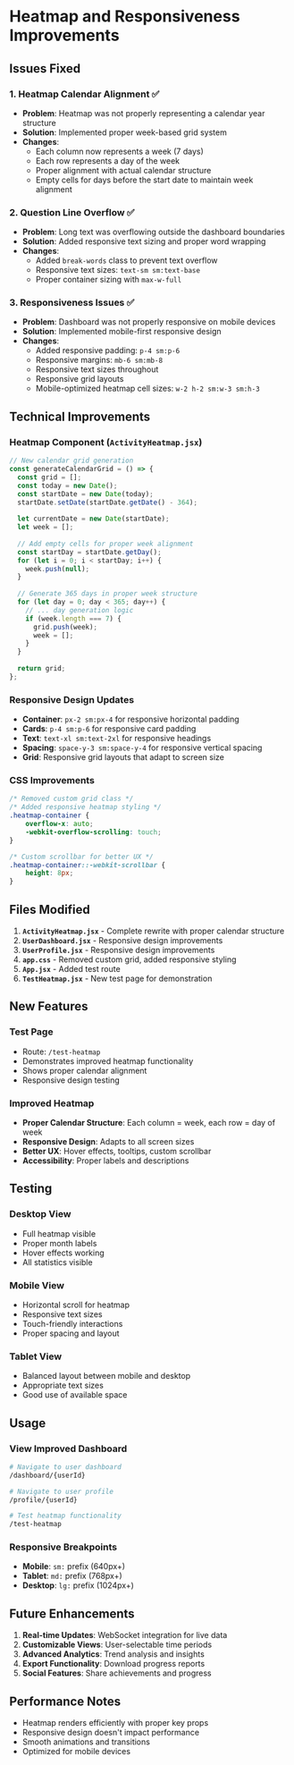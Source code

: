 # Heatmap and Responsiveness Improvements

## Issues Fixed

### 1. **Heatmap Calendar Alignment** ✅
- **Problem**: Heatmap was not properly representing a calendar year structure
- **Solution**: Implemented proper week-based grid system
- **Changes**: 
  - Each column now represents a week (7 days)
  - Each row represents a day of the week
  - Proper alignment with actual calendar structure
  - Empty cells for days before the start date to maintain week alignment

### 2. **Question Line Overflow** ✅
- **Problem**: Long text was overflowing outside the dashboard boundaries
- **Solution**: Added responsive text sizing and proper word wrapping
- **Changes**:
  - Added `break-words` class to prevent text overflow
  - Responsive text sizes: `text-sm sm:text-base`
  - Proper container sizing with `max-w-full`

### 3. **Responsiveness Issues** ✅
- **Problem**: Dashboard was not properly responsive on mobile devices
- **Solution**: Implemented mobile-first responsive design
- **Changes**:
  - Added responsive padding: `p-4 sm:p-6`
  - Responsive margins: `mb-6 sm:mb-8`
  - Responsive text sizes throughout
  - Responsive grid layouts
  - Mobile-optimized heatmap cell sizes: `w-2 h-2 sm:w-3 sm:h-3`

## Technical Improvements

### Heatmap Component (`ActivityHeatmap.jsx`)
```javascript
// New calendar grid generation
const generateCalendarGrid = () => {
  const grid = [];
  const today = new Date();
  const startDate = new Date(today);
  startDate.setDate(startDate.getDate() - 364);
  
  let currentDate = new Date(startDate);
  let week = [];
  
  // Add empty cells for proper week alignment
  const startDay = startDate.getDay();
  for (let i = 0; i < startDay; i++) {
    week.push(null);
  }
  
  // Generate 365 days in proper week structure
  for (let day = 0; day < 365; day++) {
    // ... day generation logic
    if (week.length === 7) {
      grid.push(week);
      week = [];
    }
  }
  
  return grid;
};
```

### Responsive Design Updates
- **Container**: `px-2 sm:px-4` for responsive horizontal padding
- **Cards**: `p-4 sm:p-6` for responsive card padding
- **Text**: `text-xl sm:text-2xl` for responsive headings
- **Spacing**: `space-y-3 sm:space-y-4` for responsive vertical spacing
- **Grid**: Responsive grid layouts that adapt to screen size

### CSS Improvements
```css
/* Removed custom grid class */
/* Added responsive heatmap styling */
.heatmap-container {
    overflow-x: auto;
    -webkit-overflow-scrolling: touch;
}

/* Custom scrollbar for better UX */
.heatmap-container::-webkit-scrollbar {
    height: 8px;
}
```

## Files Modified

1. **`ActivityHeatmap.jsx`** - Complete rewrite with proper calendar structure
2. **`UserDashboard.jsx`** - Responsive design improvements
3. **`UserProfile.jsx`** - Responsive design improvements
4. **`app.css`** - Removed custom grid, added responsive styling
5. **`App.jsx`** - Added test route
6. **`TestHeatmap.jsx`** - New test page for demonstration

## New Features

### Test Page
- Route: `/test-heatmap`
- Demonstrates improved heatmap functionality
- Shows proper calendar alignment
- Responsive design testing

### Improved Heatmap
- **Proper Calendar Structure**: Each column = week, each row = day of week
- **Responsive Design**: Adapts to all screen sizes
- **Better UX**: Hover effects, tooltips, custom scrollbar
- **Accessibility**: Proper labels and descriptions

## Testing

### Desktop View
- Full heatmap visible
- Proper month labels
- Hover effects working
- All statistics visible

### Mobile View
- Horizontal scroll for heatmap
- Responsive text sizes
- Touch-friendly interactions
- Proper spacing and layout

### Tablet View
- Balanced layout between mobile and desktop
- Appropriate text sizes
- Good use of available space

## Usage

### View Improved Dashboard
```bash
# Navigate to user dashboard
/dashboard/{userId}

# Navigate to user profile
/profile/{userId}

# Test heatmap functionality
/test-heatmap
```

### Responsive Breakpoints
- **Mobile**: `sm:` prefix (640px+)
- **Tablet**: `md:` prefix (768px+)
- **Desktop**: `lg:` prefix (1024px+)

## Future Enhancements

1. **Real-time Updates**: WebSocket integration for live data
2. **Customizable Views**: User-selectable time periods
3. **Advanced Analytics**: Trend analysis and insights
4. **Export Functionality**: Download progress reports
5. **Social Features**: Share achievements and progress

## Performance Notes

- Heatmap renders efficiently with proper key props
- Responsive design doesn't impact performance
- Smooth animations and transitions
- Optimized for mobile devices
